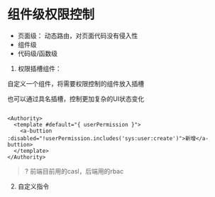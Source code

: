 # 组件级权限控制

- 页面级： 动态路由，对页面代码没有侵入性
- 组件级
- 代码级/函数级

1. 权限插槽组件：

自定义一个组件，将需要权限控制的组件放入插槽

也可以通过具名插槽，控制更加复杂的UI状态变化

```vue

<Authority>
  <template #default="{ userPermission }">
    <a-buttion :disabled="!userPermission.includes('sys:user:create')">新增</a-buttion>
  </template>
</Authority>
```

> ? 前端目前用的casl，后端用的rbac 

2. 自定义指令